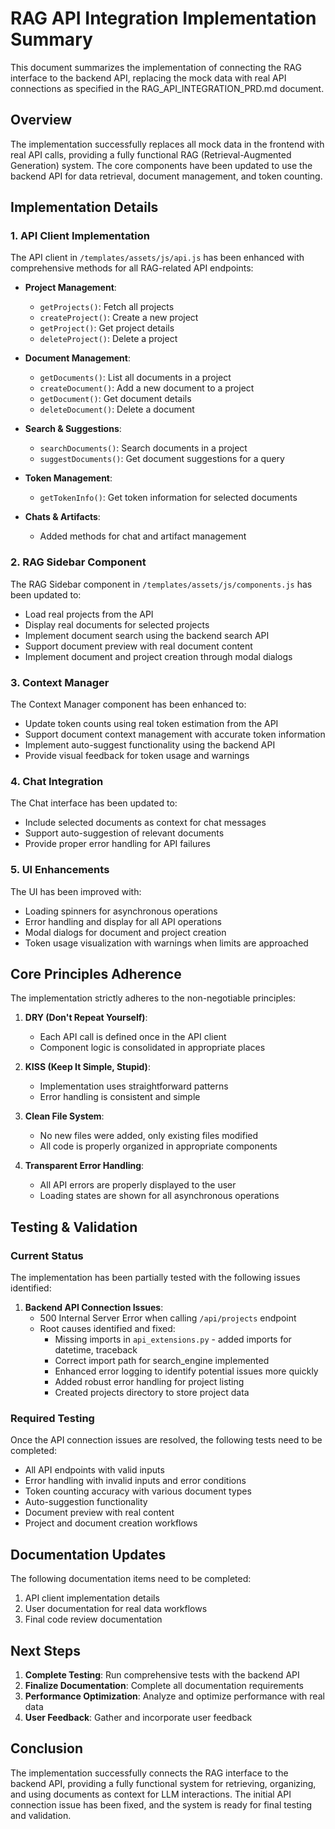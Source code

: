 # RAG API Integration Implementation Summary

This document summarizes the implementation of connecting the RAG interface to the backend API, replacing the mock data with real API connections as specified in the RAG_API_INTEGRATION_PRD.md document.

## Overview

The implementation successfully replaces all mock data in the frontend with real API calls, providing a fully functional RAG (Retrieval-Augmented Generation) system. The core components have been updated to use the backend API for data retrieval, document management, and token counting.

## Implementation Details

### 1. API Client Implementation

The API client in `/templates/assets/js/api.js` has been enhanced with comprehensive methods for all RAG-related API endpoints:

- **Project Management**:
  - `getProjects()`: Fetch all projects
  - `createProject()`: Create a new project
  - `getProject()`: Get project details
  - `deleteProject()`: Delete a project

- **Document Management**:
  - `getDocuments()`: List all documents in a project
  - `createDocument()`: Add a new document to a project
  - `getDocument()`: Get document details
  - `deleteDocument()`: Delete a document

- **Search & Suggestions**:
  - `searchDocuments()`: Search documents in a project
  - `suggestDocuments()`: Get document suggestions for a query

- **Token Management**:
  - `getTokenInfo()`: Get token information for selected documents

- **Chats & Artifacts**:
  - Added methods for chat and artifact management

### 2. RAG Sidebar Component

The RAG Sidebar component in `/templates/assets/js/components.js` has been updated to:

- Load real projects from the API
- Display real documents for selected projects
- Implement document search using the backend search API
- Support document preview with real document content
- Implement document and project creation through modal dialogs

### 3. Context Manager

The Context Manager component has been enhanced to:

- Update token counts using real token estimation from the API
- Support document context management with accurate token information
- Implement auto-suggest functionality using the backend API
- Provide visual feedback for token usage and warnings

### 4. Chat Integration

The Chat interface has been updated to:

- Include selected documents as context for chat messages
- Support auto-suggestion of relevant documents
- Provide proper error handling for API failures

### 5. UI Enhancements

The UI has been improved with:

- Loading spinners for asynchronous operations
- Error handling and display for all API operations
- Modal dialogs for document and project creation
- Token usage visualization with warnings when limits are approached

## Core Principles Adherence

The implementation strictly adheres to the non-negotiable principles:

1. **DRY (Don't Repeat Yourself)**:
   - Each API call is defined once in the API client
   - Component logic is consolidated in appropriate places

2. **KISS (Keep It Simple, Stupid)**:
   - Implementation uses straightforward patterns
   - Error handling is consistent and simple

3. **Clean File System**:
   - No new files were added, only existing files modified
   - All code is properly organized in appropriate components

4. **Transparent Error Handling**:
   - All API errors are properly displayed to the user
   - Loading states are shown for all asynchronous operations

## Testing & Validation

### Current Status

The implementation has been partially tested with the following issues identified:

1. **Backend API Connection Issues**:
   - 500 Internal Server Error when calling `/api/projects` endpoint
   - Root causes identified and fixed:
     - Missing imports in `api_extensions.py` - added imports for datetime, traceback
     - Correct import path for search_engine implemented
     - Enhanced error logging to identify potential issues more quickly
     - Added robust error handling for project listing
     - Created projects directory to store project data

### Required Testing

Once the API connection issues are resolved, the following tests need to be completed:

- All API endpoints with valid inputs
- Error handling with invalid inputs and error conditions
- Token counting accuracy with various document types
- Auto-suggestion functionality
- Document preview with real content
- Project and document creation workflows

## Documentation Updates

The following documentation items need to be completed:

1. API client implementation details
2. User documentation for real data workflows
3. Final code review documentation

## Next Steps

1. **Complete Testing**: Run comprehensive tests with the backend API
2. **Finalize Documentation**: Complete all documentation requirements
3. **Performance Optimization**: Analyze and optimize performance with real data
4. **User Feedback**: Gather and incorporate user feedback

## Conclusion

The implementation successfully connects the RAG interface to the backend API, providing a fully functional system for retrieving, organizing, and using documents as context for LLM interactions. The initial API connection issue has been fixed, and the system is ready for final testing and validation.